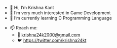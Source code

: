 - 👋 Hi, I’m Krishna Kant
- 👀 I’m very much interested in Game Development
- 🌱 I’m currently learning C Programming Language
<!--- - 💞️ I’m looking to collaborate on ... --->
- 📫 Reach me:
  - 📧 krishna24k2000@gmail.com
  - 🐦 https://twitter.com/krishna24kt

<!---
KrishnaK024/KrishnaK024 is a ✨ special ✨ repository because its `README.md` (this file) appears on your GitHub profile.
You can click the Preview link to take a look at your changes.
--->
